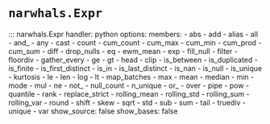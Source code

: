 # `narwhals.Expr`

::: narwhals.Expr
    handler: python
    options:
      members:
        - abs
        - add
        - alias
        - all
        - and_
        - any
        - cast
        - count
        - cum_count
        - cum_max
        - cum_min
        - cum_prod
        - cum_sum
        - diff
        - drop_nulls
        - eq
        - ewm_mean
        - exp
        - fill_null
        - filter
        - floordiv
        - gather_every
        - ge
        - gt
        - head
        - clip
        - is_between
        - is_duplicated
        - is_finite
        - is_first_distinct
        - is_in
        - is_last_distinct
        - is_nan
        - is_null
        - is_unique
        - kurtosis
        - le
        - len
        - log
        - lt
        - map_batches
        - max
        - mean
        - median
        - min
        - mode
        - mul
        - ne
        - not_
        - null_count
        - n_unique
        - or_
        - over
        - pipe
        - pow
        - quantile
        - rank
        - replace_strict
        - rolling_mean
        - rolling_std
        - rolling_sum
        - rolling_var
        - round
        - shift
        - skew
        - sqrt
        - std
        - sub
        - sum
        - tail
        - truediv
        - unique
        - var
      show_source: false
      show_bases: false
